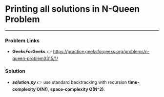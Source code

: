 # Printing all solutions in N-Queen Problem

---

### Problem Links
- **__GeeksForGeeks__** :point_right: https://practice.geeksforgeeks.org/problems/n-queen-problem0315/1/

### Solution
- **_solution.py_** :point_right: use standard backtracking with recursion **time-complexity O(N!)**, **space-complexity O(N^2)**.
